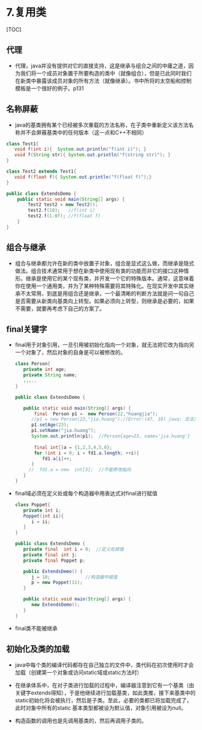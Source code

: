 # 7.复用类

[TOC]

## 代理

- 代理，java并没有提供对它的直接支持，这是继承与组合之间的中庸之道，因为我们将一个成员对象置于所要构造的类中（就像组合），但是已此同时我们在新类中暴露该成员对象的所有方法（就像继承）。书中所将的太空船和控制模板是一个很好的例子。p131

## 名称屏蔽

- java的基类拥有某个已经被多次重载的方法名称，在子类中重新定义该方法名称并不会屏蔽基类中的任何版本（这一点和C++不相同）

```java
class Test1{
   void f(int i){  System.out.println("f(int i)"); }
   void f(String str){ System.out.println("f(string str)"); }
}

class Test2 extends Test1{
   void f(float f){ System.out.println("f(float f)");}
}

public class ExtendsDemo {
    public static void main(String[] args) {
        Test2 test2 = new Test2();
        test2.f(10);   //f(int i)
        test2.f(1.0f); //f(float f)
    }
}
```

## 组合与继承

- 组合与继承都允许在新的类中放置子对象，组合是显式这么做，而继承是隐式做法。组合技术通常用于想在新类中使用现有类的功能而非它的接口这种情形。继承是使用它的某个现有类，并开发一个它的特殊版本。通常，这意味着你在使用一个通用类，并为了某种特殊需要将其特殊化。在现实开发中其实继承不太常用，到底是用组合还是继承，一个最清晰的判断方法就是问一句自己是否需要从新类向基类向上转型。如果必须向上转型，则继承是必要的，如果不需要，就要再考虑下自己的方案了。

## final关键字

- final用于对象引用，一旦引用被初始化指向一个对象，就无法把它改为指向另一个对象了，然后对象的自身是可以被修改的。

  ```java
  class Person{
     private int age;
     private String name;
     .....
  }
  
  public class ExtendsDemo {
  
     public static void main(String[] args) {
         final  Person p1 =  new Person(22,"huangjia");
        //p1 = new Person(23,"jia.huang");//Error:(47, 18) java: 无法为最终变量p1分配值
        p1.setAge(23);
        p1.setName("jia.huang");
        System.out.println(p1);  //Person{age=23, name='jia.huang'}
         
         final int[]a = {1,2,3,4,5,6};
         for (int i = 0; i < fd1.a.length; ++i){
  			fd1.a[i]++;
  		}
       //  fd1.a = new  int[3];  //不能修改指向
     }
  }
  ```

- final域必须在定义处或每个构造器中用表达式对final进行赋值

  ```java
  class Poppet{
     private int i;
     Poppet(int ii){
        i = ii;
     }
  }
  
  public class ExtendsDemo {
     private final  int i = 0;  //定义处赋值
     private final int j;
     private final Poppet p;
  
     public ExtendsDemo() {
        j = 10;             //构造器中赋值
        p = new Poppet(11);
     }
  
     public static void main(String[] args) {
        new ExtendsDemo();
     }
  }
  ```

- final类不能被继承

## 初始化及类的加载

- java中每个类的编译代码都存在自己独立的文件中，类代码在初次使用时才会加载（创建第一个对象或访问static域或static方法时）

- 在继承体系中，在对子类进行加载的过程中，编译器注意到它有一个基类（由关键字extends得知），于是他继续进行加载基类，如此类推，接下来基类中的static初始化将会被执行，然后是子类。至此，必要的类都已将加载完成了，此时对象中所有的static 基本类型都被设为默认值，对象引用被设为null。

- 构造函数的调用也是先调用基类的，然后再调用子类的。

